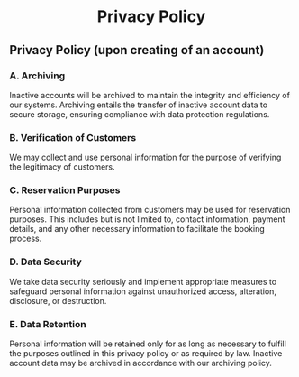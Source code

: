<div style="text-align:center;">

# Privacy Policy

</div>

## Privacy Policy (upon creating of an account)

### A. Archiving

Inactive accounts will be archived to maintain the integrity and efficiency of our systems. Archiving entails the transfer of inactive account data to secure storage, ensuring compliance with data protection regulations.

### B. Verification of Customers

We may collect and use personal information for the purpose of verifying the legitimacy of customers.

### C. Reservation Purposes

Personal information collected from customers may be used for reservation purposes. This includes but is not limited to, contact information, payment details, and any other necessary information to facilitate the booking process.

### D. Data Security

We take data security seriously and implement appropriate measures to safeguard personal information against unauthorized access, alteration, disclosure, or destruction.

### E. Data Retention

Personal information will be retained only for as long as necessary to fulfill the purposes outlined in this privacy policy or as required by law. Inactive account data may be archived in accordance with our archiving policy.

